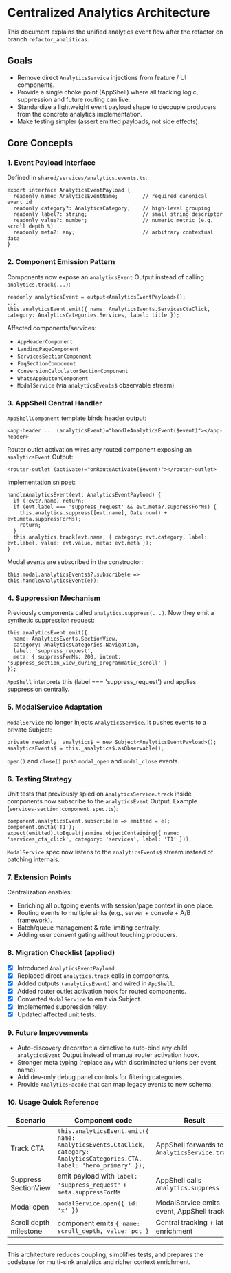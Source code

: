 # Centralized Analytics Architecture

This document explains the unified analytics event flow after the refactor on branch `refactor_analiticas`.

## Goals

- Remove direct `AnalyticsService` injections from feature / UI components.
- Provide a single choke point (AppShell) where all tracking logic, suppression and future routing can live.
- Standardize a lightweight event payload shape to decouple producers from the concrete analytics implementation.
- Make testing simpler (assert emitted payloads, not side effects).

## Core Concepts

### 1. Event Payload Interface

Defined in `shared/services/analytics.events.ts`:

```
export interface AnalyticsEventPayload {
  readonly name: AnalyticsEventName;        // required canonical event id
  readonly category?: AnalyticsCategory;    // high‑level grouping
  readonly label?: string;                  // small string descriptor
  readonly value?: number;                  // numeric metric (e.g. scroll depth %)
  readonly meta?: any;                      // arbitrary contextual data
}
```

### 2. Component Emission Pattern

Components now expose an `analyticsEvent` Output instead of calling `analytics.track(...)`:

```
readonly analyticsEvent = output<AnalyticsEventPayload>();
...
this.analyticsEvent.emit({ name: AnalyticsEvents.ServicesCtaClick, category: AnalyticsCategories.Services, label: title });
```

Affected components/services:

- `AppHeaderComponent`
- `LandingPageComponent`
- `ServicesSectionComponent`
- `FaqSectionComponent`
- `ConversionCalculatorSectionComponent`
- `WhatsAppButtonComponent`
- `ModalService` (via `analyticsEvents$` observable stream)

### 3. AppShell Central Handler

`AppShellComponent` template binds header output:

```
<app-header ... (analyticsEvent)="handleAnalyticsEvent($event)"></app-header>
```

Router outlet activation wires any routed component exposing an `analyticsEvent` Output:

```
<router-outlet (activate)="onRouteActivate($event)"></router-outlet>
```

Implementation snippet:

```
handleAnalyticsEvent(evt: AnalyticsEventPayload) {
  if (!evt?.name) return;
  if (evt.label === 'suppress_request' && evt.meta?.suppressForMs) {
    this.analytics.suppress([evt.name], Date.now() + evt.meta.suppressForMs);
    return;
  }
  this.analytics.track(evt.name, { category: evt.category, label: evt.label, value: evt.value, meta: evt.meta });
}
```

Modal events are subscribed in the constructor:

```
this.modal.analyticsEvents$?.subscribe(e => this.handleAnalyticsEvent(e));
```

### 4. Suppression Mechanism

Previously components called `analytics.suppress(...)`. Now they emit a synthetic suppression request:

```
this.analyticsEvent.emit({
  name: AnalyticsEvents.SectionView,
  category: AnalyticsCategories.Navigation,
  label: 'suppress_request',
  meta: { suppressForMs: 200, intent: 'suppress_section_view_during_programmatic_scroll' }
});
```

`AppShell` interprets this (label === 'suppress_request') and applies suppression centrally.

### 5. ModalService Adaptation

`ModalService` no longer injects `AnalyticsService`. It pushes events to a private Subject:

```
private readonly _analytics$ = new Subject<AnalyticsEventPayload>();
analyticsEvents$ = this._analytics$.asObservable();
```

`open()` and `close()` push `modal_open` and `modal_close` events.

### 6. Testing Strategy

Unit tests that previously spied on `AnalyticsService.track` inside components now subscribe to the `analyticsEvent` Output.
Example (`services-section.component.spec.ts`):

```
component.analyticsEvent.subscribe(e => emitted = e);
component.onCta('T1');
expect(emitted).toEqual(jasmine.objectContaining({ name: 'services_cta_click', category: 'services', label: 'T1' }));
```

`ModalService` spec now listens to the `analyticsEvents$` stream instead of patching internals.

### 7. Extension Points

Centralization enables:

- Enriching all outgoing events with session/page context in one place.
- Routing events to multiple sinks (e.g., server + console + A/B framework).
- Batch/queue management & rate limiting centrally.
- Adding user consent gating without touching producers.

### 8. Migration Checklist (applied)

- [x] Introduced `AnalyticsEventPayload`.
- [x] Replaced direct `analytics.track` calls in components.
- [x] Added outputs `(analyticsEvent)` and wired in `AppShell`.
- [x] Added router outlet activation hook for routed components.
- [x] Converted `ModalService` to emit via Subject.
- [x] Implemented suppression relay.
- [x] Updated affected unit tests.

### 9. Future Improvements

- Auto-discovery decorator: a directive to auto-bind any child `analyticsEvent` Output instead of manual router activation hook.
- Stronger meta typing (replace `any` with discriminated unions per event name).
- Add dev-only debug panel controls for filtering categories.
- Provide `AnalyticsFacade` that can map legacy events to new schema.

### 10. Usage Quick Reference

| Scenario               | Component code                                                                                                            | Result                                        |
| ---------------------- | ------------------------------------------------------------------------------------------------------------------------- | --------------------------------------------- |
| Track CTA              | `this.analyticsEvent.emit({ name: AnalyticsEvents.CtaClick, category: AnalyticsCategories.CTA, label: 'hero_primary' });` | AppShell forwards to `AnalyticsService.track` |
| Suppress SectionView   | emit payload with `label: 'suppress_request'` + `meta.suppressForMs`                                                      | AppShell calls `analytics.suppress`           |
| Modal open             | `modalService.open({ id: 'x' })`                                                                                          | ModalService emits event, AppShell tracks     |
| Scroll depth milestone | component emits `{ name: scroll_depth, value: pct }`                                                                      | Central tracking + later enrichment           |

---

This architecture reduces coupling, simplifies tests, and prepares the codebase for multi-sink analytics and richer context enrichment.
